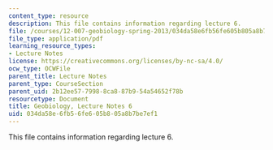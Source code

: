 ```yaml
---
content_type: resource
description: This file contains information regarding lecture 6.
file: /courses/12-007-geobiology-spring-2013/034da58e6fb56fe605b805a8b7be7ef1_MIT12_007S13_Lec6.pdf
file_type: application/pdf
learning_resource_types:
- Lecture Notes
license: https://creativecommons.org/licenses/by-nc-sa/4.0/
ocw_type: OCWFile
parent_title: Lecture Notes
parent_type: CourseSection
parent_uid: 2b12ee57-7998-8ca8-87b9-54a54652f78b
resourcetype: Document
title: Geobiology, Lecture Notes 6
uid: 034da58e-6fb5-6fe6-05b8-05a8b7be7ef1
---
```

This file contains information regarding lecture 6.